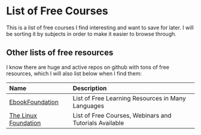 # List of Free Courses

This is a list of free courses I find interesting and want to save for later. I will be sorting it by subjects in order to make it easier to browse through.

## Other lists of free resources
I know there are huge and active repos on github with tons of free resources, which I will also list below when I find them:

| Name  | Description |
| :--- |    :---     |
| [EbookFoundation](https://github.com/EbookFoundation/free-programming-books) | List of Free Learning Resources in Many Languages |
| [The Linux Foundation](https://training.linuxfoundation.org/resources/?_sft_content_type=free-course,tutorial,webinar) | List of Free Courses, Webinars and Tutorials Available |